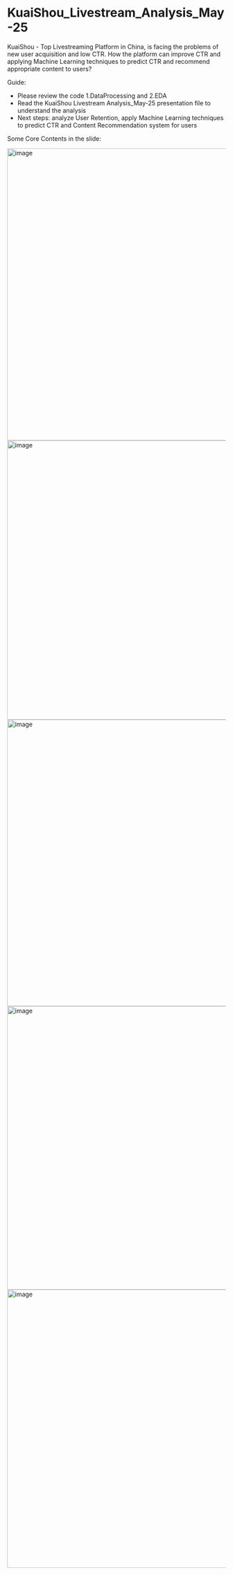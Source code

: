 # KuaiShou_Livestream_Analysis_May-25
KuaiShou - Top Livestreaming Platform in China, is facing the problems of new user acquisition and low CTR. How the platform can improve CTR and applying Machine Learning techniques to predict CTR and recommend appropriate content to users? 

Guide:
- Please review the code 1.DataProcessing and 2.EDA
- Read the KuaiShou Livestream Analysis_May-25 presentation file to understand the analysis
- Next steps: analyze User Retention, apply Machine Learning techniques to predict CTR and Content Recommendation system for users

Some Core Contents in the slide:

<img width="1197" height="674" alt="image" src="https://github.com/user-attachments/assets/ca208046-839d-46af-bfa0-51c63dc48f16" />

<img width="1170" height="644" alt="image" src="https://github.com/user-attachments/assets/e6c3ae48-5c5c-4369-937c-6e8ad5423c0d" />

<img width="1183" height="661" alt="image" src="https://github.com/user-attachments/assets/2ef9a962-9d41-4b1f-8482-e81b0209c7fd" />

<img width="1186" height="654" alt="image" src="https://github.com/user-attachments/assets/b34c5bf4-3e7c-4e1b-a1e7-8acdc27d749b" />

<img width="1201" height="642" alt="image" src="https://github.com/user-attachments/assets/89872eda-739a-48c1-83bd-d76a9ab6262e" />
